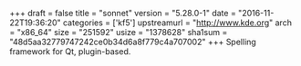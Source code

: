 +++
draft = false
title = "sonnet"
version = "5.28.0-1"
date = "2016-11-22T19:36:20"
categories = ['kf5']
upstreamurl = "http://www.kde.org"
arch = "x86_64"
size = "251592"
usize = "1378628"
sha1sum = "48d5aa32779747242ce0b34d6a8f779c4a707002"
+++
Spelling framework for Qt, plugin-based.
